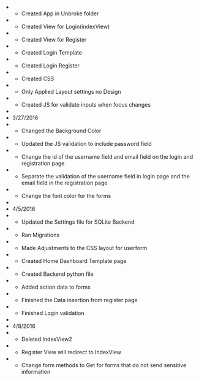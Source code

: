 * * Created App in Unbroke folder
* * Created View for Login(indexView)
* * Created View for Register
* * Created Login Template
* * Created Login Register
* * Created CSS
* *  Only Applied Layout settings no Design
* * Created JS for validate inputs when focus changes
* 
* 3/27/2016
* * Changed the Background Color
* * Updated the JS validation to include password field
* * Change the id of the username field and email field on the login and registration page
* * Separate the validation of the username field in login page and the email field in the registration page
* * Change the font color for the forms
* 
* 4/5/2016
* * Updated the Settings file for SQLite Backend
* * Ran Migrations
* * Made Adjustments to the CSS layout for userform
* * Created Home Dashboard Template page
* * Created Backend python file
* * Added action data to forms
* * Finished the Data insertion from register page
* * Finished Login validation 
*
* 4/8/2016
* * Deleted IndexView2
* * Register View will redirect to IndexView
* * Change form methods to Get for forms that do not send sensitive information 
